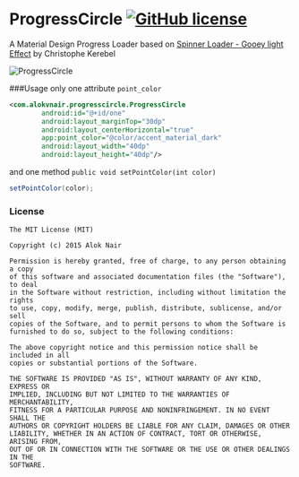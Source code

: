 # ProgressCircle [![GitHub license](https://img.shields.io/github/license/mashape/apistatus.svg)](https://raw.githubusercontent.com/alokvnair/ProgressCircle/master/LICENSE)
A Material Design Progress Loader based on [Spinner Loader - Gooey light Effect](https://goo.gl/2L7wDk) by Christophe Kerebel

![ProgressCircle](https://raw.githubusercontent.com/alokvnair/ProgressCircle/master/screens/progressCircle.gif)

###Usage
only one attribute `point_color`

```xml
<com.alokvnair.progresscircle.ProgressCircle
        android:id="@+id/one"
        android:layout_marginTop="30dp"
        android:layout_centerHorizontal="true"
        app:point_color="@color/accent_material_dark"
        android:layout_width="40dp"
        android:layout_height="40dp"/>
```

and one method `public void setPointColor(int color)`

```java
setPointColor(color);
```

### License

```
The MIT License (MIT)

Copyright (c) 2015 Alok Nair

Permission is hereby granted, free of charge, to any person obtaining a copy
of this software and associated documentation files (the "Software"), to deal
in the Software without restriction, including without limitation the rights
to use, copy, modify, merge, publish, distribute, sublicense, and/or sell
copies of the Software, and to permit persons to whom the Software is
furnished to do so, subject to the following conditions:

The above copyright notice and this permission notice shall be included in all
copies or substantial portions of the Software.

THE SOFTWARE IS PROVIDED "AS IS", WITHOUT WARRANTY OF ANY KIND, EXPRESS OR
IMPLIED, INCLUDING BUT NOT LIMITED TO THE WARRANTIES OF MERCHANTABILITY,
FITNESS FOR A PARTICULAR PURPOSE AND NONINFRINGEMENT. IN NO EVENT SHALL THE
AUTHORS OR COPYRIGHT HOLDERS BE LIABLE FOR ANY CLAIM, DAMAGES OR OTHER
LIABILITY, WHETHER IN AN ACTION OF CONTRACT, TORT OR OTHERWISE, ARISING FROM,
OUT OF OR IN CONNECTION WITH THE SOFTWARE OR THE USE OR OTHER DEALINGS IN THE
SOFTWARE.
```

